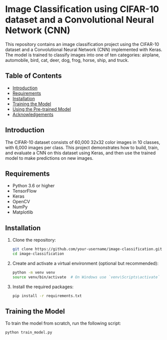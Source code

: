 # Image Classification using CIFAR-10 dataset and a Convolutional Neural Network (CNN)

This repository contains an image classification project using the CIFAR-10 dataset and a Convolutional Neural Network (CNN) implemented with Keras. The model is trained to classify images into one of ten categories: airplane, automobile, bird, cat, deer, dog, frog, horse, ship, and truck.

## Table of Contents

- [Introduction](#introduction)
- [Requirements](#requirements)
- [Installation](#installation)
- [Training the Model](#training-the-model)
- [Using the Pre-trained Model](#using-the-pre-trained-model)
- [Acknowledgements](#acknowledgements)

## Introduction

The CIFAR-10 dataset consists of 60,000 32x32 color images in 10 classes, with 6,000 images per class. This project demonstrates how to build, train, and evaluate a CNN on this dataset using Keras, and then use the trained model to make predictions on new images.

## Requirements

- Python 3.6 or higher
- TensorFlow
- Keras
- OpenCV
- NumPy
- Matplotlib

## Installation

1. Clone the repository:

    ```bash
    git clone https://github.com/your-username/image-classification.git
    cd image-classification
    ```

2. Create and activate a virtual environment (optional but recommended):

    ```bash
    python -m venv venv
    source venv/bin/activate  # On Windows use `venv\Scripts\activate`
    ```

3. Install the required packages:

    ```bash
    pip install -r requirements.txt
    ```

## Training the Model

To train the model from scratch, run the following script:

```bash
python train_model.py
